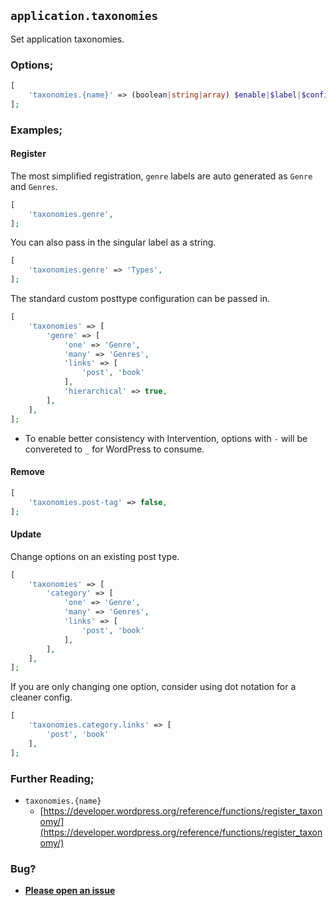 ## `application.taxonomies`

Set application taxonomies.

### Options;

```php
[
    'taxonomies.{name}' => (boolean|string|array) $enable|$label|$config,
];
```

### Examples;

#### Register

The most simplified registration, `genre` labels are auto generated as `Genre` and `Genres`.

```php
[
    'taxonomies.genre',
];
```

You can also pass in the singular label as a string.

```php
[
    'taxonomies.genre' => 'Types',
];
```

The standard custom posttype configuration can be passed in. 

```php
[
    'taxonomies' => [
        'genre' => [
            'one' => 'Genre',
            'many' => 'Genres',
            'links' => [
                'post', 'book'
            ],
            'hierarchical' => true,
        ],
    ],
];
```

* To enable better consistency with Intervention, options with `-` will be convereted to `_` for WordPress to consume.

#### Remove

```php
[
    'taxonomies.post-tag' => false,
];
```

#### Update

Change options on an existing post type.

```php
[
    'taxonomies' => [
        'category' => [
            'one' => 'Genre',
            'many' => 'Genres',
            'links' => [
                'post', 'book'
            ],
        ],
    ],
];
```

If you are only changing one option, consider using dot notation for a cleaner config. 

```php
[
    'taxonomies.category.links' => [
        'post', 'book'
    ],
];
```

### 

### Further Reading;

* `taxonomies.{name}`
    * [https://developer.wordpress.org/reference/functions/register_taxonomy/](https://developer.wordpress.org/reference/functions/register_taxonomy/)

### Bug?

* **[Please open an issue](https://github.com/soberwp/intervention/issues/new?title=[application.taxonomies]&labels=bug&assignees=darrenjacoby)**